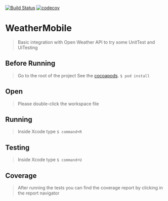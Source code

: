 [![Build Status](https://travis-ci.org/sergiohenriquefp/WeatherMobile.svg?branch=developer)](https://travis-ci.org/sergiohenriquefp/WeatherMobile)
[![codecov](https://codecov.io/gh/sergiohenriquefp/WeatherMobile/branch/developer/graph/badge.svg)](https://codecov.io/gh/sergiohenriquefp/WeatherMobile)
# WeatherMobile
> Basic integration with Open Weather API to try some UnitTest and UITesting

## Before Running
>Go to the root of the project
>See the [cocoapods](https://cocoapods.org).
`$ pod install`

## Open
>Please double-click the workspace file

## Running
>Inside Xcode type
`$ command+R`

## Testing
>Inside Xcode type
`$ command+U`

## Coverage
>After running the tests you can find the coverage report by clicking in the report navigator
